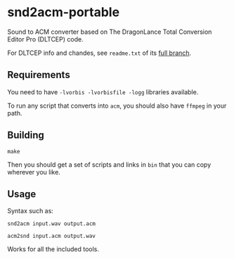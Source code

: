 # snd2acm-portable
Sound to ACM converter based on The DragonLance Total Conversion Editor Pro
(DLTCEP) code.

For DLTCEP info and chandes, see `readme.txt` of its
[full branch](https://github.com/TeoTwawki/dltcep).

## Requirements

You need to have `-lvorbis -lvorbisfile -logg` libraries available.

To run any script that converts into `acm`, you should also have `ffmpeg`
in your path.

## Building

`make`

Then you should get a set of scripts and links in `bin` that you can copy
wherever you like.

## Usage

Syntax such as:

`snd2acm input.wav output.acm`

`acm2snd input.acm output.wav`

Works for all the included tools.

